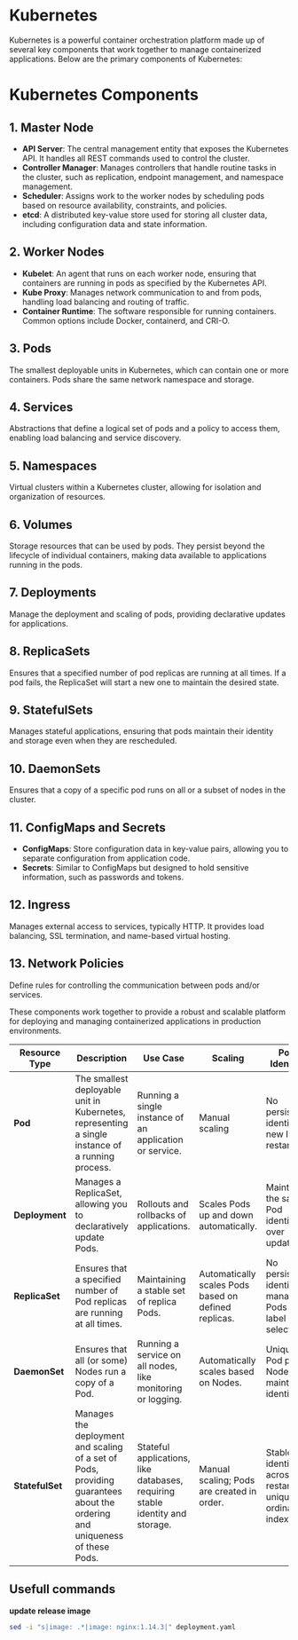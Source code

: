 # Kubernetes
Kubernetes is a powerful container orchestration platform made up of several key components that work together to manage containerized applications. Below are the primary components of Kubernetes:

# Kubernetes Components

## 1. Master Node
- **API Server**: The central management entity that exposes the Kubernetes API. It handles all REST commands used to control the cluster.
- **Controller Manager**: Manages controllers that handle routine tasks in the cluster, such as replication, endpoint management, and namespace management.
- **Scheduler**: Assigns work to the worker nodes by scheduling pods based on resource availability, constraints, and policies.
- **etcd**: A distributed key-value store used for storing all cluster data, including configuration data and state information.

## 2. Worker Nodes
- **Kubelet**: An agent that runs on each worker node, ensuring that containers are running in pods as specified by the Kubernetes API.
- **Kube Proxy**: Manages network communication to and from pods, handling load balancing and routing of traffic.
- **Container Runtime**: The software responsible for running containers. Common options include Docker, containerd, and CRI-O.

## 3. Pods
The smallest deployable units in Kubernetes, which can contain one or more containers. Pods share the same network namespace and storage.

## 4. Services
Abstractions that define a logical set of pods and a policy to access them, enabling load balancing and service discovery.

## 5. Namespaces
Virtual clusters within a Kubernetes cluster, allowing for isolation and organization of resources.

## 6. Volumes
Storage resources that can be used by pods. They persist beyond the lifecycle of individual containers, making data available to applications running in the pods.

## 7. Deployments
Manage the deployment and scaling of pods, providing declarative updates for applications.

## 8. ReplicaSets
Ensures that a specified number of pod replicas are running at all times. If a pod fails, the ReplicaSet will start a new one to maintain the desired state.

## 9. StatefulSets
Manages stateful applications, ensuring that pods maintain their identity and storage even when they are rescheduled.

## 10. DaemonSets
Ensures that a copy of a specific pod runs on all or a subset of nodes in the cluster.

## 11. ConfigMaps and Secrets
- **ConfigMaps**: Store configuration data in key-value pairs, allowing you to separate configuration from application code.
- **Secrets**: Similar to ConfigMaps but designed to hold sensitive information, such as passwords and tokens.

## 12. Ingress
Manages external access to services, typically HTTP. It provides load balancing, SSL termination, and name-based virtual hosting.

## 13. Network Policies
Define rules for controlling the communication between pods and/or services.

These components work together to provide a robust and scalable platform for deploying and managing containerized applications in production environments.


| Resource Type  | Description                                                                 | Use Case                                                   | Scaling       | Pod Identity                          | Network Identity             |
|----------------|-----------------------------------------------------------------------------|------------------------------------------------------------|---------------|---------------------------------------|------------------------------|
| **Pod**        | The smallest deployable unit in Kubernetes, representing a single instance of a running process. | Running a single instance of an application or service.    | Manual scaling | No persistent identity, new IP on restart | Unique IP per Pod.            |
| **Deployment** | Manages a ReplicaSet, allowing you to declaratively update Pods.           | Rollouts and rollbacks of applications.                     | Scales Pods up and down automatically. | Maintains the same Pod identity over updates. | Stable endpoint via Service. |
| **ReplicaSet** | Ensures that a specified number of Pod replicas are running at all times.  | Maintaining a stable set of replica Pods.                   | Automatically scales Pods based on defined replicas. | No persistent identity, manages Pods by label selector. | Unique IP per Pod.            |
| **DaemonSet**  | Ensures that all (or some) Nodes run a copy of a Pod.                      | Running a service on all nodes, like monitoring or logging. | Automatically scales based on Nodes. | Unique Pod per Node, maintains identity. | Unique IP per Pod.            |
| **StatefulSet**| Manages the deployment and scaling of a set of Pods, providing guarantees about the ordering and uniqueness of these Pods. | Stateful applications, like databases, requiring stable identity and storage. | Manual scaling; Pods are created in order. | Stable identity across restarts, unique ordinal index. | Stable network identity; DNS for each Pod. |



## Usefull commands 

**update release image**
```bash
sed -i "s|image: .*|image: nginx:1.14.3|" deployment.yaml
```